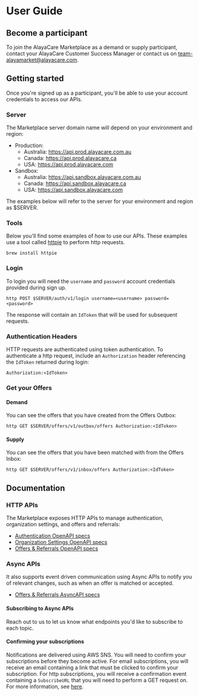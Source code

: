 # User Guide

## Become a participant 

To join the AlayaCare Marketplace as a demand or supply participant, 
contact your AlayaCare Customer Success Manager or contact us on 
[team-alayamarket@alayacare.com](mailto:team-alayamarket@alayacare.com). 

## Getting started 

Once you're signed up as a participant, you'll be able to use your 
account credentials to access our APIs. 

### Server
The Marketplace server domain name will depend on your 
environment and region:
* Production:
  * Australia: https://api.prod.alayacare.com.au
  * Canada: https://api.prod.alayacare.ca
  * USA: https://api.prod.alayacare.com
* Sandbox:
  * Australia: https://api.sandbox.alayacare.com.au
  * Canada: https://api.sandbox.alayacare.ca
  * USA: https://api.sandbox.alayacare.com

The examples below will refer to the server for your 
environment and region as $SERVER. 

### Tools
Below you'll find some examples of how to use our APIs. 
These examples use a tool called [httpie](https://httpie.io/) 
to perform http requests. 
```shell
brew install httpie
```

### Login
To login you will need the `username` and `password` account credentials 
provided during sign up. 

```shell
http POST $SERVER/auth/v1/login username=<username> password=<password>
```

The response will contain an `IdToken` that will be used for subsequent requests. 

### Authentication Headers

HTTP requests are authenticated using token authentication. 
To authenticate a http request, include an `Authorization` header referencing the 
`IdToken` returned during login: 
```shell
Authorization:<IdToken>
```

### Get your Offers 

#### Demand 
You can see the offers that you have created from the Offers Outbox: 

```shell
http GET $SERVER/offers/v1/outbox/offers Authorization:<IdToken>
```

#### Supply 
You can see the offers that you have been matched with 
from the Offers Inbox: 

```shell
http GET $SERVER/offers/v1/inbox/offers Authorization:<IdToken>
```

## Documentation 

### HTTP APIs
The Marketplace exposes HTTP APIs to manage authentication, organization settings, 
and offers and referrals: 
* [Authentication OpenAPI specs](../auth/openapi.auth) 
* [Organization Settings OpenAPI specs](../organizations/openapi.organizations)
* [Offers & Referrals OpenAPI specs](../offers/openapi.offers)

### Async APIs
It also supports event driven communication using Async APIs to notify you 
of relevant changes, such as when an offer is matched or accepted.
* [Offers & Referrals AsyncAPI specs](../offers/asyncapi.external.offers)

#### Subscribing to Async APIs
Reach out to us to let us know what endpoints you'd like to subscribe 
to each topic. 

#### Confirming your subscriptions 
Notifications are delivered using AWS SNS. 
You will need to confirm your subscriptions before they become active. 
For email subscriptions, you will receive an email containing a link 
that must be clicked to confirm your subscription. 
For http subscriptions, you will receive a confirmation event 
containing a `SubscribeURL` that you will need to perform a GET request on. 
For more information, see [here](https://docs.aws.amazon.com/sns/latest/dg/SendMessageToHttp.prepare.html).  

